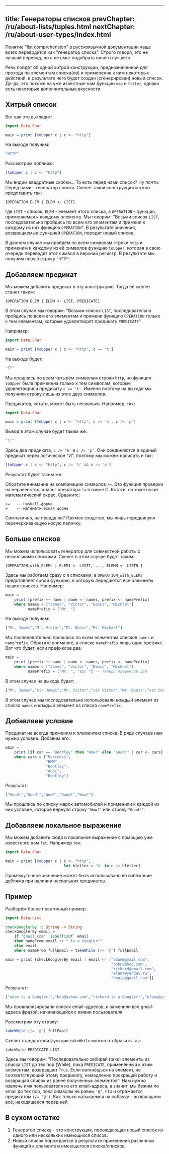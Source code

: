 ----
title: Генераторы списков
prevChapter: /ru/about-lists/tuples.html
nextChapter: /ru/about-user-types/index.html
----

Понятие "list comprehension" в русскоязычной документации чаще всего переводится как "генератор списка". Строго говоря, это не лучший перевод, но я не смог подобрать ничего лучшего.

Речь пойдёт об одной хитрой конструкции, предназначенной для прохода по элементам списка(ов) и применения к ним некоторых действий, в результате чего будет создан (сгенерирован) новый список. Да-да, это похоже на уже известные нам функции `map` и `filter`, однако есть некоторые дополнительные вкусности.

## Хитрый список

Вот как это выглядит:

```haskell
import Data.Char

main = print [toUpper c | c <- "http"]
```

На выходе получим:

```bash
"HTTP"
```

Рассмотрим поближе:

```haskell
[toUpper c | c <- "http"]
```

Мы видим квадратные скобки... То есть перед нами список? Ну почти. Перед нами - генератор списка. Скелет такой конструкции можно представить так:

```
[OPERATION ELEM | ELEM <- LIST]
```

где `LIST` - список, `ELEM` - элемент этого списка, а `OPERATION` - функция, применяемая к каждому элементу. Мы говорим: "Возьми список `LIST`, последовательно пройдись по всем его элементам и примени к каждому из них функцию `OPERATION`". В результате значения, возвращаемые функцией `OPERATION`, породят новый список.

В данном случае мы пройдём по всем символам строки `http` и применим к каждому из её символов функцию `toUpper`, которая в свою очередь переведёт этот символ в верхний регистр. В результате мы получим новую строку `"HTTP"`.

## Добавляем предикат

Мы можем добавить предикат в эту конструкцию. Тогда её скелет станет таким:

```
[OPERATION ELEM | ELEM <- LIST, PREDICATE]
```

В этом случае мы говорим: "Возьми список `LIST`, последовательно пройдись по всем его элементам и примени функцию `OPERATION` только к тем элементам, которые удовлетворят предикату `PREDICATE`".

Например:

```haskell
import Data.Char

main = print [toUpper c | c <- "http", c == 't']
```

На выходе будет:

```bash
"TT"
```

Мы прошлись по всем четырём символам строки `http`, но функция `toUpper` была применена только к тем символам, которые удовлетворили предикату `c == 't'`. Именно поэтому на выходе мы получили строку лишь из этих двух символов.

Предикатов, кстати, может быть несколько. Например, так:

```haskell
import Data.Char

main = print [toUpper c | c <- "http", c /= 'h', c /= 'p']
```

Вывод в этом случае будет таким же:

```bash
"TT"
```

Здесь два предиката, `c /= 'h'` и `c /= 'p'`. Они соединяются в единый предикат через логическое "И", поэтому мы можем написать и так:

```haskell
[toUpper c | c <- "http", c /= 'h' && c /= 'p']
```

Результат будет таким же.

Обратите внимание на комбинацию символов `/=`. Это функция проверки на неравенство, аналог оператора `!=` в языке C. Кстати, он тоже носит математический окрас. Сравните:

```
/=   -- Haskell-форма
≠    -- математическая форма
```

Симпатично, не правда ли? Прямое сходство, мы лишь передвинули перечеркивающую косую палочку.

## Больше списков

Мы можем использовать генератор для совместной работы с несколькими списками. Скелет в этом случае будет таким:

```
[OPERATION_with_ELEMs | ELEM1 <- LIST1, ..., ELEMN <- LISTN ]
```

Здесь мы работаем сразу с `N` списками, а `OPERATION_with_ELEMs` представляет собой функцию, в которую передаются все элементы наших списков. Например:

```haskell
main =
    print [prefix ++ name | name <- names, prefix <- namePrefix]
    where names = ["James", "Victor", "Denis", "Michael"]
          namePrefix = ["Mr. "]
```

На выходе получим:

```bash
["Mr. James","Mr. Victor","Mr. Denis","Mr. Michael"]
```

Мы последовательно прошлись по всем элементам списков `names` и `namePrefix`. Обратите внимание, в списке `namePrefix` лишь один префикс. Вот что будет, если префиксов два:

```haskell
main =
    print [prefix ++ name | name <- names, prefix <- namePrefix]
    where names = ["James", "Victor", "Denis", "Michael"]
          namePrefix = ["Mr. ", "sir "] -- Теперь префиксов два
```

В этом случае на выходе будет:

```bash
["Mr. James","sir James","Mr. Victor","sir Victor","Mr. Denis","sir Denis","Mr. Michael","sir Michael"]
```

В этом случае мы последовательно использовали _каждый_ элемент из списка `names` и _каждый_ элемент из списка `namePrefix`.

## Добавляем условие

Предикат не всегда применим к элементам списка. В ряде случаев нам нужно условие. Добавим его:

```haskell
main =
    print [if car == "Bentley" then "Wow!" else "Good!" | car <- cars]
    where cars = ["Mercedes",
                  "BMW",
                  "Bentley",
                  "Audi",
                  "Bentley"]
```

Результат:

```bash
["Good!","Good!","Wow!","Good!","Wow!"]
```

Мы прошлись по списку марок автомобилей и применили к каждой из них условие, которое вернуло строку `"Wow!"` или строку `"Good!"`.

## Добавляем локальное выражение

Мы можем добавить сюда и локальное выражение с помощью уже известного нам `let`. Например так:

```haskell
import Data.Char

main = print [toUpper c | c <- "http",
                          let hletter = 'h' in c /= hletter]
```

Промежуточное значение может быть использовано во избежание дубляжа при наличии нескольких предикатов.

## Пример

Разберём более практичный пример:

```haskell
import Data.List

checkGooglerBy :: String -> String
checkGooglerBy email =
    if "gmail.com" `isSuffixOf` email
    then nameFrom email ++ " is a Googler!"
    else email
    where nameFrom fullEmail = takeWhile (/= '@') fullEmail

main = print [checkGooglerBy email | email <- ["adam@gmail.com",
                                               "bob@yahoo.com",
                                               "richard@gmail.com",
                                               "elena@yandex.ru",
                                               "denis@gmail.com"]]
```

Результат:

```haskell
["adam is a Googler!","bob@yahoo.com","richard is a Googler!","elena@yandex.ru","denis is a Googler!"]
```

Мы проанализировали список email-адресов, и заменили все gmail-адреса фразой, начинающейся с имени пользователя.

Рассмотрим эту строку:

```haskell
takeWhile (/= '@') fullEmail
```

Скелет стандартной функции `takeWhile` можно отобразить так:

```
takeWhile PREDICATE LIST
```

Здесь мы говорим: "Последовательно забирай (take) элементы из списка `LIST` до тех пор (While), пока `PREDICATE`, применённый к этим элементам, возвращает `True`. Если наткнёшься на элемент, не соответствующий этому предикату, немедленно прекращай работу и возвращай список из ранее полученных элементов". Нам нужно извлечь имя пользователя из его email-адреса, а значит, мы бежим по email до тех пор, пока символы не равны `'@'`, что и отражается предикатом `(/= '@')`. Как только натыкаемся на собачку - возвращаем всё, находящееся перед ней.

## В сухом остатке

1. Генератор списка - это конструкция, порождающая новый список из одного или нескольких имеющихся списов.
2. Новый список порождается в результате применения различных функций к элементам имеющегося списка/списков.
